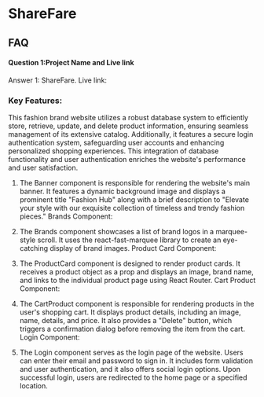 # ShareFare


## FAQ

#### Question 1:Project Name and Live link

Answer 1: ShareFare.
Live link: 

### Key Features:
This fashion brand website utilizes a robust database system to efficiently store, retrieve, update, and delete product information, ensuring seamless management of its extensive catalog. Additionally, it features a secure login authentication system, safeguarding user accounts and enhancing personalized shopping experiences. This integration of database functionality and user authentication enriches the website's performance and user satisfaction.

1. The Banner component is responsible for rendering the website's main banner. It features a dynamic background image and displays a prominent title "Fashion Hub" along with a brief description to "Elevate your style with our exquisite collection of timeless and trendy fashion pieces."
Brands Component:

2. The Brands component showcases a list of brand logos in a marquee-style scroll. It uses the react-fast-marquee library to create an eye-catching display of brand images.
Product Card Component:

3. The ProductCard component is designed to render product cards. It receives a product object as a prop and displays an image, brand name, and links to the individual product page using React Router.
Cart Product Component:

4. The CartProduct component is responsible for rendering products in the user's shopping cart. It displays product details, including an image, name, details, and price. It also provides a "Delete" button, which triggers a confirmation dialog before removing the item from the cart.
Login Component:

5. The Login component serves as the login page of the website. Users can enter their email and password to sign in. It includes form validation and user authentication, and it also offers social login options. Upon successful login, users are redirected to the home page or a specified location.

